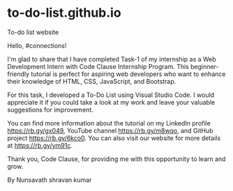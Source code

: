 # to-do-list.github.io
To-do list website

Hello, #connections!

I'm glad to share that I have completed Task-1 of my internship as a Web Development Intern with Code Clause Internship Program. This beginner-friendly tutorial is perfect for aspiring web developers who want to enhance their knowledge of HTML, CSS, JavaScript, and Bootstrap.

For this task, I developed a To-Do List using Visual Studio Code. I would appreciate it if you could take a look at my work and leave your valuable suggestions for improvement.

You can find more information about the tutorial on my LinkedIn profile https://rb.gy/gx049, YouTube channel https://rb.gy/m8wqo, and GitHub project https://rb.gy/6kco0. You can also visit our website for more details at https://rb.gy/ym91c.

Thank you, Code Clause, for providing me with this opportunity to learn and grow.

By Nunsavath shravan kumar
